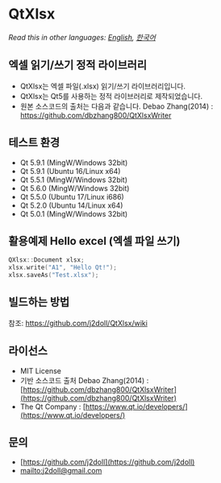 # QtXlsx

*Read this in other languages: [English](README.md), [한국어](README.ko.md)*

## 엑셀 읽기/쓰기 정적 라이브러리

* QtXlsx는 엑셀 파일(.xlsx) 읽기/쓰기 라이브러리입니다.
* QtXlsx는 Qt5를 사용하는 정적 라이브러리로 제작되었습니다.
* 원본 소스코드의 출처는 다음과 같습니다. Debao Zhang(2014) : https://github.com/dbzhang800/QtXlsxWriter

## 테스트 환경
* Qt 5.9.1 (MingW/Windows 32bit) 
* Qt 5.9.1 (Ubuntu 16/Linux x64) 
* Qt 5.5.1 (MingW/Windows 32bit)
* Qt 5.6.0 (MingW/Windows 32bit) 
* Qt 5.5.0 (Ubuntu 17/Linux i686)
* Qt 5.2.0 (Ubuntu 14/Linux x64)
* Qt 5.0.1 (MingW/Windows 32bit) 

## 활용예제 Hello excel (엑셀 파일 쓰기)
```cpp
QXlsx::Document xlsx;
xlsx.write("A1", "Hello Qt!");
xlsx.saveAs("Test.xlsx");
```

## 빌드하는 방법
참조: https://github.com/j2doll/QtXlsx/wiki

## 라이선스
* MIT License
* 기반 소스코드 출처 Debao Zhang(2014) : [https://github.com/dbzhang800/QtXlsxWriter](https://github.com/dbzhang800/QtXlsxWriter)
* The Qt Company : 
   [https://www.qt.io/developers/](https://www.qt.io/developers/)
   
## 문의
* [https://github.com/j2doll](https://github.com/j2doll)
* [mailto:j2doll@gmail.com](mailto:j2doll@gmail.com)
